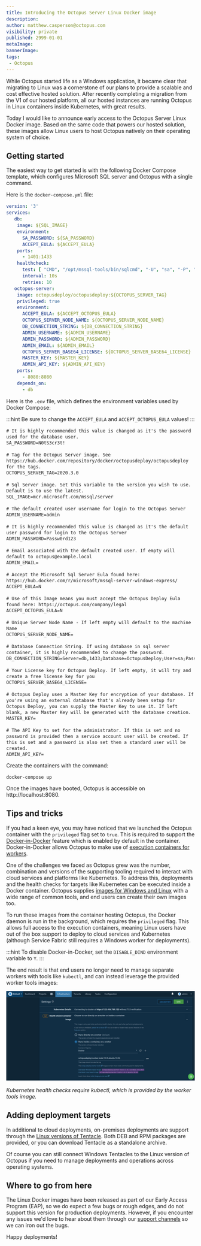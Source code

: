 ```yaml
---
title: Introducing the Octopus Server Linux Docker image
description: 
author: matthew.casperson@octopus.com
visibility: private
published: 2999-01-01
metaImage: 
bannerImage: 
tags:
 - Octopus
---
```


While Octopus started life as a Windows application, it became clear that migrating to Linux was a cornerstone of our plans to provide a scalable and cost effective hosted solution. After recently completing a migration from the V1 of our hosted platform, all our hosted instances are running Octopus in Linux containers inside Kubernetes, with great results.

Today I would like to announce early access to the Octopus Server Linux Docker image. Based on the same code that powers our hosted solution, these images allow Linux users to host Octopus natively on their operating system of choice.

## Getting started

The easiest way to get started is with the following Docker Compose template, which configures Microsoft SQL server and Octopus with a single command.

Here is the `docker-compose.yml` file:

```yaml
version: '3'
services:
   db:
    image: ${SQL_IMAGE}
    environment:
      SA_PASSWORD: ${SA_PASSWORD}
      ACCEPT_EULA: ${ACCEPT_EULA}
    ports:
      - 1401:1433
    healthcheck:
      test: [ "CMD", "/opt/mssql-tools/bin/sqlcmd", "-U", "sa", "-P", "${SA_PASSWORD}", "-Q", "select 1"]
      interval: 10s
      retries: 10
   octopus-server:
    image: octopusdeploy/octopusdeploy:${OCTOPUS_SERVER_TAG}
    privileged: true
    environment:
      ACCEPT_EULA: ${ACCEPT_OCTOPUS_EULA}
      OCTOPUS_SERVER_NODE_NAME: ${OCTOPUS_SERVER_NODE_NAME}
      DB_CONNECTION_STRING: ${DB_CONNECTION_STRING}
      ADMIN_USERNAME: ${ADMIN_USERNAME}
      ADMIN_PASSWORD: ${ADMIN_PASSWORD}
      ADMIN_EMAIL: ${ADMIN_EMAIL}
      OCTOPUS_SERVER_BASE64_LICENSE: ${OCTOPUS_SERVER_BASE64_LICENSE}
      MASTER_KEY: ${MASTER_KEY}
      ADMIN_API_KEY: ${ADMIN_API_KEY}
    ports:
      - 8080:8080
    depends_on:
      - db
```

Here is the `.env` file, which defines the environment variables used by Docker Compose:

:::hint
Be sure to change the `ACCEPT_EULA` and `ACCEPT_OCTOPUS_EULA` values!
:::

```
# It is highly recommended this value is changed as it's the password used for the database user.
SA_PASSWORD=N0tS3cr3t!

# Tag for the Octopus Server image. See https://hub.docker.com/repository/docker/octopusdeploy/octopusdeploy for the tags.
OCTOPUS_SERVER_TAG=2020.3.0

# Sql Server image. Set this variable to the version you wish to use. Default is to use the latest.
SQL_IMAGE=mcr.microsoft.com/mssql/server

# The default created user username for login to the Octopus Server
ADMIN_USERNAME=admin

# It is highly recommended this value is changed as it's the default user password for login to the Octopus Server
ADMIN_PASSWORD=Passw0rd123

# Email associated with the default created user. If empty will default to octopus@example.local
ADMIN_EMAIL=

# Accept the Microsoft Sql Server Eula found here: https://hub.docker.com/r/microsoft/mssql-server-windows-express/
ACCEPT_EULA=N

# Use of this Image means you must accept the Octopus Deploy Eula found here: https://octopus.com/company/legal
ACCEPT_OCTOPUS_EULA=N

# Unique Server Node Name - If left empty will default to the machine Name
OCTOPUS_SERVER_NODE_NAME=

# Database Connection String. If using database in sql server container, it is highly recommended to change the password.
DB_CONNECTION_STRING=Server=db,1433;Database=OctopusDeploy;User=sa;Password=N0tS3cr3t!

# Your License key for Octopus Deploy. If left empty, it will try and create a free license key for you
OCTOPUS_SERVER_BASE64_LICENSE=

# Octopus Deploy uses a Master Key for encryption of your database. If you're using an external database that's already been setup for Octopus Deploy, you can supply the Master Key to use it. If left blank, a new Master Key will be generated with the database creation.
MASTER_KEY=

# The API Key to set for the administrator. If this is set and no password is provided then a service account user will be created. If this is set and a password is also set then a standard user will be created.
ADMIN_API_KEY=
```

Create the containers with the command:

```
docker-compose up
```

Once the images have booted, Octopus is accessible on http://localhost:8080.

## Tips and tricks

If you had a keen eye, you may have noticed that we launched the Octopus container with the `privileged` flag set to `true`. This is required to support the [Docker-in-Docker](https://hub.docker.com/_/docker) feature which is enabled by default in the container. Docker-in-Docker allows Octopus to make use of [execution containers for workers](https://octopus.com/docs/deployment-process/execution-containers-for-workers).

One of the challenges we faced as Octopus grew was the number, combination and versions of the supporting tooling required to interact with cloud services and platforms like Kubernetes. To address this, deployments and the health checks for targets like Kubernetes can be executed inside a Docker container. Octopus supplies [images for Windows and Linux](https://hub.docker.com/r/octopusdeploy/worker-tools) with a wide range of common tools, and end users can create their own images too.

To run these images from the container hosting Octopus, the Docker daemon is run in the background, which requires the `privileged` flag. This allows full access to the execution containers, meaning Linux users have out of the box support to deploy to cloud services and Kubernetes (although Service Fabric still requires a Windows worker for deployments).

:::hint
To disable Docker-in-Docker, set the `DISABLE_DIND` environment variable to `Y`.
:::

The end result is that end users no longer need to manage separate workers with tools like `kubectl`, and can instead leverage the provided worker tools images:

![](k8s-health-check.png "width=500")

*Kubernetes health checks require kubectl, which is provided by the worker tools image.*

## Adding deployment targets

In additional to cloud deployments, on-premises deployments are support through the [Linux versions of Tentacle](https://octopus.com/docs/infrastructure/deployment-targets/linux/tentacle). Both DEB and RPM packages are provided, or you can download Tentacle as a standalone archive. 

Of course you can still connect Windows Tentacles to the Linux version of Octopus if you need to manage deployments and operations across operating systems.

## Where to go from here

The Linux Docker images have been released as part of our Early Access Program (EAP), so we do expect a few bugs or rough edges, and do not support this version for production deployments. However, if you encounter any issues we'd love to hear about them through our [support channels](https://octopus.com/support) so we can iron out the bugs.

Happy deployments!